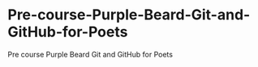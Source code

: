 # Pre-course-Purple-Beard-Git-and-GitHub-for-Poets
Pre course Purple Beard Git and GitHub for Poets
